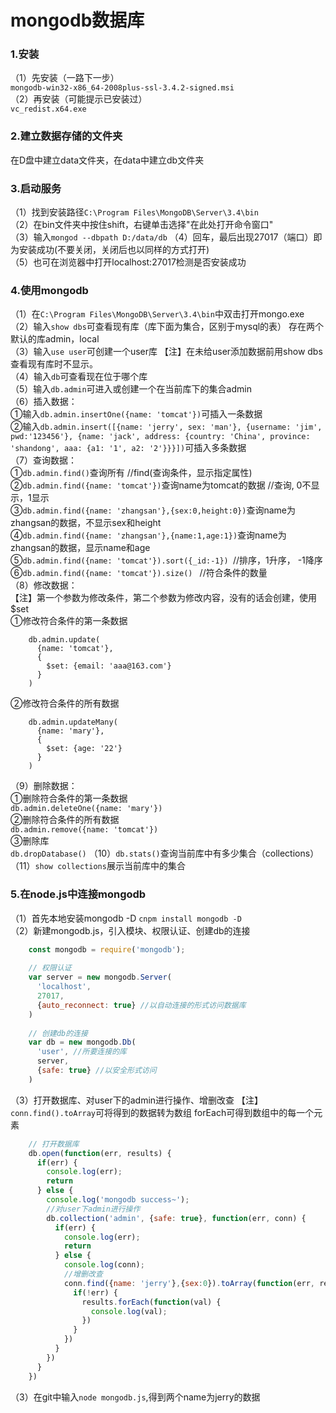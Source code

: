 # mongodb数据库
### 1.安装
（1）先安装（一路下一步）<br>
```mongodb-win32-x86_64-2008plus-ssl-3.4.2-signed.msi```<br>
（2）再安装（可能提示已安装过）<br>
```vc_redist.x64.exe```
### 2.建立数据存储的文件夹
在D盘中建立data文件夹，在data中建立db文件夹
### 3.启动服务
（1）找到安装路径```C:\Program Files\MongoDB\Server\3.4\bin```<br>
（2）在bin文件夹中按住shift，右键单击选择"在此处打开命令窗口"<br>
（3）输入```mongod --dbpath D:/data/db```
（4）回车，最后出现27017（端口）即为安装成功(不要关闭，关闭后也以同样的方式打开)<br>
（5）也可在浏览器中打开localhost:27017检测是否安装成功
### 4.使用mongodb
（1）在```C:\Program Files\MongoDB\Server\3.4\bin```中双击打开mongo.exe<br>
（2）输入```show dbs```可查看现有库（库下面为集合，区别于mysql的表）
存在两个默认的库admin，local<br>
（3）输入```use user```可创建一个user库
【注】在未给user添加数据前用show dbs查看现有库时不显示。<br>
（4）输入```db```可查看现在位于哪个库<br>
（5）输入```db.admin```可进入或创建一个在当前库下的集合admin<br>
（6）插入数据：<br>
①输入```db.admin.insertOne({name: 'tomcat'})```可插入一条数据<br>
②输入```db.admin.insert([{name: 'jerry', sex: 'man'}, {username: 'jim', pwd:'123456'}, {name: 'jack', address: {country: 'China', province: 'shandong', aaa: {a1: '1', a2: '2'}}}])```可插入多条数据<br>
（7）查询数据：<br>
    	 ①```db.admin.find()```查询所有
    	 //find(查询条件，显示指定属性)<br>
    	 ②```db.admin.find({name: 'tomcat'})```查询name为tomcat的数据
    	 //查询, 0不显示，1显示<br>
    	 ③```db.admin.find({name: 'zhangsan'},{sex:0,height:0})```查询name为zhangsan的数据，不显示sex和height<br>
    	 ④```db.admin.find({name: 'zhangsan'},{name:1,age:1})```查询name为zhangsan的数据，显示name和age<br>
    	 ⑤```db.admin.find({name: 'tomcat'}).sort({_id:-1}) ```//排序，1升序， -1降序<br>
    	 ⑥```db.admin.find({name: 'tomcat'}).size() ``` //符合条件的数量<br>
（8）修改数据：<br>
【注】第一个参数为修改条件，第二个参数为修改内容，没有的话会创建，使用$set<br>
①修改符合条件的第一条数据
```
	db.admin.update(
	  {name: 'tomcat'},
	  {
	    $set: {email: 'aaa@163.com'}
	  }
	)
```
②修改符合条件的所有数据
```
	db.admin.updateMany(
	  {name: 'mary'},
	  {
	    $set: {age: '22'}
	  }
	)
```
（9）删除数据：<br>
   	 ①删除符合条件的第一条数据<br>
   	 ```db.admin.deleteOne({name: 'mary'})```<br>
   	 ②删除符合条件的所有数据<br>
   	 ```db.admin.remove({name: 'tomcat'})```<br>
   	 ③删除库<br>
   	 ```db.dropDatabase()```
（10）```db.stats()```查询当前库中有多少集合（collections）<br>
（11）```show collections```展示当前库中的集合<br>
### 5.在node.js中连接mongodb
（1）首先本地安装mongodb -D 
```cnpm install mongodb -D```<br>
（2）新建mongodb.js，引入模块、权限认证、创建db的连接
```js
	const mongodb = require('mongodb');
	
	// 权限认证
	var server = new mongodb.Server(
	  'localhost',
	  27017,
	  {auto_reconnect: true} //以自动连接的形式访问数据库
	)
	
	// 创建db的连接
	var db = new mongodb.Db(
	  'user', //所要连接的库
	  server,
	  {safe: true} //以安全形式访问
	)
```
（3）打开数据库、对user下的admin进行操作、增删改查
【注】```conn.find().toArray```可将得到的数据转为数组
forEach可得到数组中的每一个元素
```js
	// 打开数据库
	db.open(function(err, results) {
	  if(err) {
	    console.log(err);
	    return
	  } else {
	    console.log('mongodb success~');
	    //对user下admin进行操作
	    db.collection('admin', {safe: true}, function(err, conn) {
	      if(err) {
	        console.log(err);
	        return
	      } else {
	        console.log(conn);
	        //增删改查
	        conn.find({name: 'jerry'},{sex:0}).toArray(function(err, results) {
	          if(!err) {
	            results.forEach(function(val) {
	              console.log(val);
	            })
	          }
	        })
	      }
	    })
	  }
	})
```
（3）在git中输入```node mongodb.js```,得到两个name为jerry的数据

